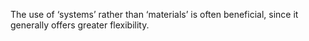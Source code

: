 The use of ‘systems’ rather than ‘materials’ is often beneficial, since it generally offers greater flexibility.